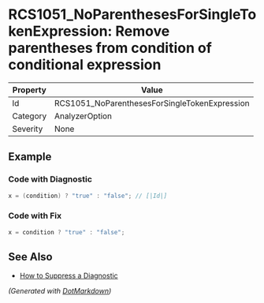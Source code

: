 # RCS1051\_NoParenthesesForSingleTokenExpression: Remove parentheses from condition of conditional expression

| Property | Value                                          |
| -------- | ---------------------------------------------- |
| Id       | RCS1051\_NoParenthesesForSingleTokenExpression |
| Category | AnalyzerOption                                 |
| Severity | None                                           |

## Example

### Code with Diagnostic

```csharp
x = (condition) ? "true" : "false"; // [|Id|]
```

### Code with Fix

```csharp
x = condition ? "true" : "false";
```

## See Also

* [How to Suppress a Diagnostic](../HowToConfigureAnalyzers.md#how-to-suppress-a-diagnostic)


*\(Generated with [DotMarkdown](http://github.com/JosefPihrt/DotMarkdown)\)*